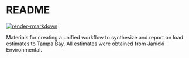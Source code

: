 # README

[![render-rmarkdown](https://github.com/tbep-tech/load-estimates/workflows/render-rmarkdown/badge.svg)](https://github.com/tbep-tech/load-estimates/actions)
 
Materials for creating a unified workflow to synthesize and report on load estimates to Tampa Bay.  All estimates were obtained from Janicki Environmental.